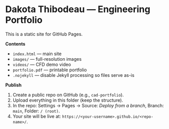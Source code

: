# Dakota Thibodeau — Engineering Portfolio

This is a static site for GitHub Pages.

**Contents**
- `index.html` — main site
- `images/` — full-resolution images
- `videos/` — CFD demo video
- `portfolio.pdf` — printable portfolio
- `.nojekyll` — disable Jekyll processing so files serve as-is

**Publish**
1. Create a public repo on GitHub (e.g., `cad-portfolio`).
2. Upload everything in this folder (keep the structure).
3. In the repo: Settings → Pages → Source: *Deploy from a branch*, Branch: `main`, Folder: `/ (root)`.
4. Your site will be live at: `https://<your-username>.github.io/<repo-name>/`.
